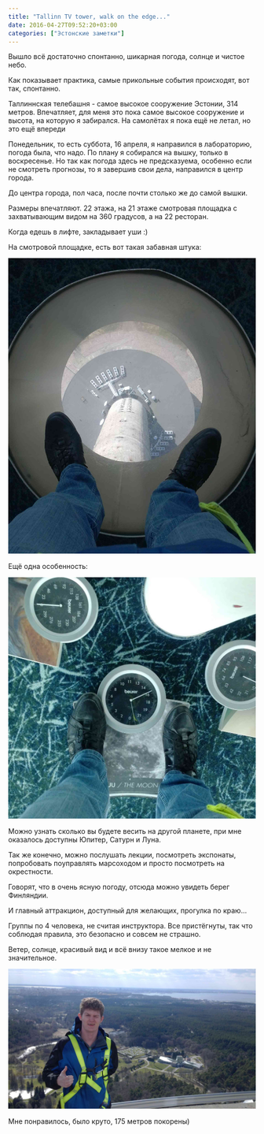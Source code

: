 ```yaml
---
title: "Tallinn TV tower, walk on the edge..."
date: 2016-04-27T09:52:20+03:00
categories: ["Эстонские заметки"]
---
```


Вышло всё достаточно спонтанно, шикарная погода, солнце и чистое небо.

Как показывает практика, самые прикольные события происходят, вот так, спонтанно.

<!--more-->

Таллиннская телебашня - самое высокое сооружение Эстонии, 314 метров. Впечатляет, для меня это пока самое высокое сооружение и высота, на которую я забирался. На самолётах я пока ещё не летал, но это ещё впереди

Понедельник, то есть суббота, 16 апреля, я направился в лабораторию, погода была, что надо. По плану я собирался на вышку, только в воскресенье. Но так как погода здесь не предсказуема, особенно если не смотреть прогнозы, то я завершив свои дела, направился в центр города.

До центра города, пол часа, после почти столько же до самой вышки.

Размеры впечатляют. 22 этажа, на 21 этаже смотровая площадка с захватывающим видом на 360 градусов, а на 22 ресторан.

Когда едешь в лифте, закладывает уши :)

На смотровой площадке, есть вот такая забавная штука:

![Camp](/images/estonia/tv_tower_empty.jpg "170 метров пустоты")

Ещё одна особенность:

![Camp](/images/estonia/tv_tower_moon.jpg "Мой вес на луне")

Можно узнать сколько вы будете весить на другой планете,
при мне оказалось доступны Юпитер, Сатурн и Луна.

Так же конечно, можно послушать лекции, посмотреть экспонаты, попробовать поуправлять марсоходом и просто посмотреть на окрестности.

Говорят, что в очень ясную погоду, отсюда можно увидеть берег Финляндии.

И главный аттракцион, доступный для желающих, прогулка по краю...

Группы по 4 человека, не считая инструктора. Все пристёгнуты, так что соблюдая правила, это безопасно и совсем не страшно.

Ветер, солнце, красивый вид и всё внизу такое мелкое и не значительное.

![Camp](/images/estonia/tv_tower_edge.jpg "Прогулка по краю")

Мне понравилось, было круто, 175 метров покорены)

